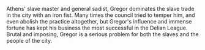 Athens' slave master and general sadist, Gregor dominates the slave trade in the city with an iron fist.
Many times the council tried to temper him, and even abolish the practice altogether, but Gregor's influence and immense fortune has kept his business the most successful in the Delian League.
Brutal and imposing, Gregor is a serious problem for both the slaves and the people of the city.
